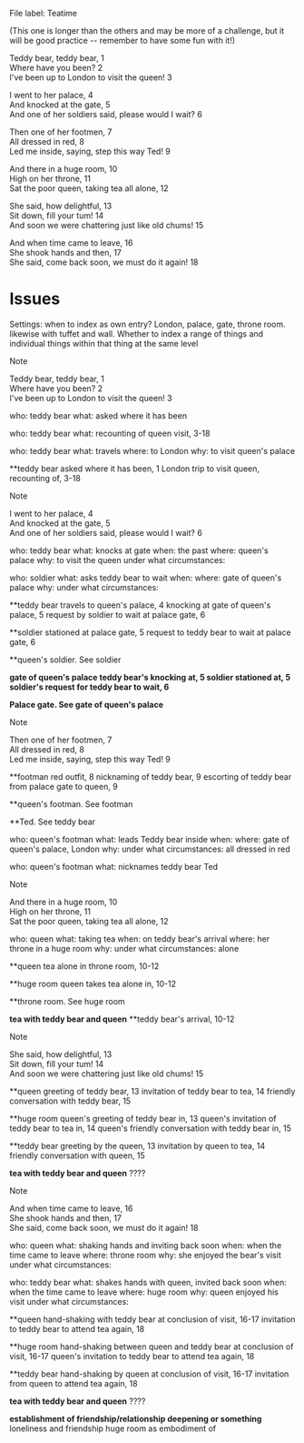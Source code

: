 File label: Teatime

(This one is longer than the others and may be more of a challenge, but it will be good practice -- remember to have some fun with it!)

Teddy bear, teddy bear, 1  
Where have you been? 2  
I've been up to London to visit the queen! 3

I went to her palace, 4  
And knocked at the gate, 5  
And one of her soldiers said, please would I wait? 6

Then one of her footmen, 7  
All dressed in red, 8  
Led me inside, saying, step this way Ted! 9

And there in a huge room, 10  
High on her throne, 11  
Sat the poor queen, taking tea all alone, 12

She said, how delightful, 13  
Sit down, fill your tum! 14  
And soon we were chattering just like old chums! 15

And when time came to leave, 16  
She shook hands and then, 17  
She said, come back soon, we must do it again! 18

# Issues
Settings: when to index as own entry? 
London, palace, gate, throne room. likewise with tuffet and wall. 
Whether to index a range of things and individual things within that thing at the same level 

> [!NOTE]
> Teddy bear, teddy bear, 1  
> Where have you been? 2  
> I've been up to London to visit the queen! 3
> 

who: teddy bear
what: asked where it has been

who: teddy bear
what: recounting of queen visit, 3-18

who: teddy bear
what: travels
where: to London
why: to visit queen's palace

**teddy bear
	asked where it has been, 1
	London trip to visit queen, recounting of, 3-18


> [!NOTE]
> I went to her palace, 4  
> And knocked at the gate, 5  
> And one of her soldiers said, please would I wait? 6

who: teddy bear
what: knocks at gate
when: the past
where: queen's palace
why: to visit the queen
under what circumstances: 

who: soldier
what: asks teddy bear to wait
when: 
where: gate of queen's palace
why: 
under what circumstances: 

**teddy bear
	travels to queen's palace, 4
	knocking at gate of queen's palace, 5
	request by soldier to wait at palace gate, 6

**soldier
	stationed at palace gate, 5
	request to teddy bear to wait at palace gate, 6

**queen's soldier. See soldier

**gate of queen's palace
	teddy bear's knocking at, 5
	soldier stationed at, 5
	soldier's request for teddy bear to wait, 6**

**Palace gate. See gate of queen's palace**

> [!NOTE]
> Then one of her footmen, 7  
> All dressed in red, 8  
> Led me inside, saying, step this way Ted! 9

**footman
	red outfit, 8
	nicknaming of teddy bear, 9
	escorting of teddy bear from palace gate to queen, 9
	
**queen's footman. See footman

**Ted. See teddy bear


who: queen's footman
what: leads Teddy bear inside
when:
where: gate of queen's palace, London
why: 
under what circumstances: all dressed in red

who: queen's footman
what: nicknames teddy bear Ted

> [!NOTE]
> And there in a huge room, 10  
> High on her throne, 11  
> Sat the poor queen, taking tea all alone, 12


who: queen
what: taking tea
when: on teddy bear's arrival
where: her throne in a huge room
why: 
under what circumstances: alone

**queen
	tea alone in throne room, 10-12

**huge room
	queen takes tea alone in, 10-12

**throne room. See huge room

**tea with teddy bear and queen** 
	**teddy bear's arrival, 10-12


> [!NOTE]
> She said, how delightful, 13  
> Sit down, fill your tum! 14  
> And soon we were chattering just like old chums! 15

**queen
	greeting of teddy bear, 13
	invitation of teddy bear to tea, 14
	friendly conversation with teddy bear, 15

**huge room
	queen's greeting of teddy bear in, 13
	queen's invitation of teddy bear to tea in, 14
	queen's friendly conversation with teddy bear in, 15

**teddy bear
	greeting by the queen, 13
	invitation by queen to tea, 14
	friendly conversation with queen, 15

**tea with teddy bear and queen** 
	????

> [!NOTE]
> And when time came to leave, 16  
> She shook hands and then, 17  
> She said, come back soon, we must do it again! 18
> 

who: queen
what: shaking hands and inviting back soon
when: when the time came to leave
where: throne room
why: she enjoyed the bear's visit
under what circumstances: 

who: teddy bear
what: shakes hands with queen, invited back soon
when: when the time came to leave
where: huge room
why: queen enjoyed his visit
under what circumstances: 


**queen
	hand-shaking with teddy bear at conclusion of visit, 16-17
	invitation to teddy bear to attend tea again, 18

**huge room
	hand-shaking between queen and teddy bear at conclusion of visit, 16-17
	queen's invitation to teddy bear to attend tea again, 18

**teddy bear
	hand-shaking by queen at conclusion of visit, 16-17
	invitation from queen to attend tea again, 18


**tea with teddy bear and queen** 
	????



**establishment of friendship/relationship deepening or something**
loneliness and friendship
huge room as embodiment of
